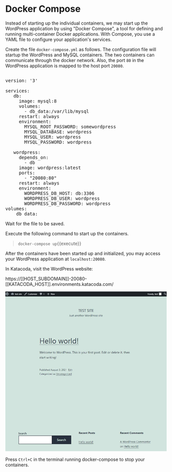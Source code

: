 # Docker Compose

Instead of starting up the individual containers, we may start up the WordPress application by using "Docker Compose", a tool for defining and running multi-container Docker applications. With Compose, you use a YAML file to configure your application's services. 

Create the file `docker-compose.yml` as follows. The configuration file will startup the WordPress and MySQL containers. The two containers can communicate through the docker network. Also, the port `80` in the WordPress application is mapped to the host port `20080`.


<pre class="file" data-filename="docker-compose.yml" data-target="replace">

version: '3'

services:
   db:
     image: mysql:8
     volumes:
       - db_data:/var/lib/mysql
     restart: always
     environment:
       MYSQL_ROOT_PASSWORD: somewordpress
       MYSQL_DATABASE: wordpress
       MYSQL_USER: wordpress
       MYSQL_PASSWORD: wordpress

   wordpress:
     depends_on:
       - db
     image: wordpress:latest
     ports:
       - "20080:80"
     restart: always
     environment:
       WORDPRESS_DB_HOST: db:3306
       WORDPRESS_DB_USER: wordpress
       WORDPRESS_DB_PASSWORD: wordpress
volumes:
    db_data:
</pre>

Wait for the file to be saved.

Execute the following command to start up the containers.

> `docker-compose up`{{execute}}


After the containers have been started up and initialized, you may access your WordPress application at `localhost:20080`.

In Katacoda, visit the WordPress website: 

https://[[HOST_SUBDOMAIN]]-20080-[[KATACODA_HOST]].environments.katacoda.com/

![Wordpress website](./assets/ws.jpg)


Press `Ctrl+C` in the terminal running docker-compose to stop your containers.


